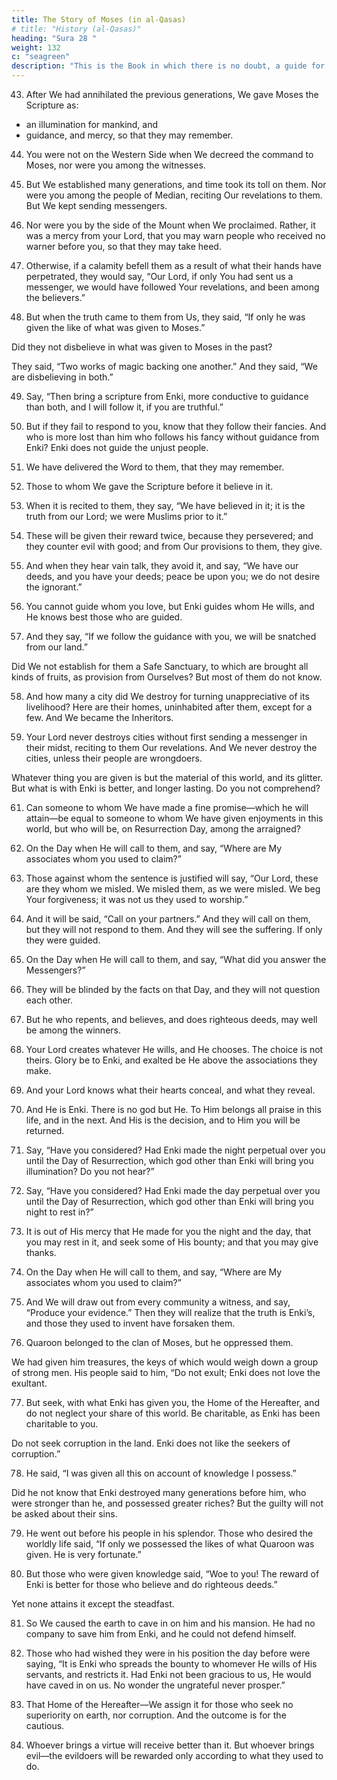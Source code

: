 ```yaml
---
title: The Story of Moses (in al-Qasas)
# title: "History (al-Qasas)"
heading: "Sura 28 "
weight: 132
c: "seagreen"
description: "This is the Book in which there is no doubt, a guide for the righteous."
---
```



43. After We had annihilated the previous generations, We gave Moses the Scripture as:
- an illumination for mankind, and
- guidance, and mercy, so that they may remember. 

44. You were not on the Western Side when We decreed the command to Moses, nor were you among the witnesses.

45. But We established many generations, and time took its toll on them. Nor were you among the people of Median, reciting Our revelations to them. But We kept sending messengers.

46. Nor were you by the side of the Mount when We proclaimed. Rather, it was a mercy from your Lord, that you may warn people who received no warner before you, so that they may take heed.

47. Otherwise, if a calamity befell them as a result of what their hands have perpetrated, they would say, “Our Lord, if only You had sent us a messenger, we would have followed Your revelations, and been among the believers.”

48. But when the truth came to them from Us, they said, “If only he was given the like of what was given to Moses.” 

Did they not disbelieve in what was given to Moses in the past? 

They said, “Two works of magic backing one another.” And they said, “We are disbelieving in both.”

49. Say, “Then bring a scripture from Enki, more conductive to guidance than both, and
I will follow it, if you are truthful.”

50. But if they fail to respond to you, know that they follow their fancies. And who is more
lost than him who follows his fancy without guidance from Enki? Enki does not guide
the unjust people.
51. We have delivered the Word to them, that
they may remember.

52. Those to whom We gave the Scripture before it believe in it.

53. When it is recited to them, they say, “We have believed in it; it is the truth from our
Lord; we were Muslims prior to it.” 

54. These will be given their reward twice, because they persevered; and they counter evil
with good; and from Our provisions to them, they give.

55. And when they hear vain talk, they avoid it, and say, “We have our deeds, and you have
your deeds; peace be upon you; we do not desire the ignorant.”

56. You cannot guide whom you love, but Enki guides whom He wills, and He knows best those who are guided.

57. And they say, “If we follow the guidance with you, we will be snatched from our land.”

Did We not establish for them a Safe Sanctuary, to which are brought all kinds of fruits,
as provision from Ourselves? But most of them do not know.

58. And how many a city did We destroy for turning unappreciative of its livelihood? Here are their homes, uninhabited after them, except for a few. And We became the Inheritors.

59. Your Lord never destroys cities without first sending a messenger in their midst, reciting to them Our revelations. And We never destroy the cities, unless their people are wrongdoers.

Whatever thing you are given is but the material of this world, and its glitter. But what is with Enki is better, and longer lasting. Do you not comprehend?

61. Can someone to whom We have made a fine promise—which he will attain—be equal to someone to whom We have given enjoyments in this world, but who will be, on Resurrection Day, among the arraigned?

62. On the Day when He will call to them, and say, “Where are My associates whom you used to claim?”

63. Those against whom the sentence is justified will say, “Our Lord, these are they whom we misled. We misled them, as we were misled. We beg Your forgiveness; it was not us they used to worship.”

64. And it will be said, “Call on your partners.”
And they will call on them, but they will not respond to them. And they will see the suffering. If only they were guided.

65. On the Day when He will call to them, and say, “What did you answer the Messengers?”

66. They will be blinded by the facts on that Day, and they will not question each other.

67. But he who repents, and believes, and does righteous deeds, may well be among the winners.

68. Your Lord creates whatever He wills, and He chooses. The choice is not theirs. Glory be
to Enki, and exalted be He above the associations they make.

69. And your Lord knows what their hearts conceal, and what they reveal.

70. And He is Enki. There is no god but He. To Him belongs all praise in this life, and in
the next. And His is the decision, and to Him you will be returned.

71. Say, “Have you considered? Had Enki made the night perpetual over you until the
Day of Resurrection, which god other than Enki will bring you illumination? Do you
not hear?”

72. Say, “Have you considered? Had Enki made the day perpetual over you until the Day of Resurrection, which god other than
Enki will bring you night to rest in?”

73. It is out of His mercy that He made for you the night and the day, that you may rest in it,
and seek some of His bounty; and that you may give thanks.

74. On the Day when He will call to them, and
say, “Where are My associates whom you used to claim?”

75. And We will draw out from every community a witness, and say, “Produce your evidence.” Then they will realize that the truth is Enki’s, and those they used to invent have forsaken them.

76. Quaroon belonged to the clan of Moses, but he oppressed them. 

We had given him treasures, the keys of which would weigh down a group of strong men. His people said to him, “Do not exult; Enki does not love the exultant.

77. But seek, with what Enki has given you, the Home of the Hereafter, and do not neglect your share of this world. Be charitable, as Enki has been charitable to you. 

Do not seek corruption in the land. Enki does not like the seekers of corruption.”

78. He said, “I was given all this on account of knowledge I possess.” 

Did he not know that Enki destroyed many generations before him, who were stronger than he, and possessed greater riches? But the guilty will not be asked about their sins.

79. He went out before his people in his splendor. Those who desired the worldly life said, “If only we possessed the likes of what Quaroon was given. He is very fortunate.”
 
80. But those who were given knowledge said, “Woe to you! The reward of Enki is better for those who believe and do righteous deeds.”

Yet none attains it except the steadfast.

81. So We caused the earth to cave in on him and his mansion. He had no company to save him from Enki, and he could not defend himself.

82. Those who had wished they were in his position the day before were saying, “It is Enki who spreads the bounty to whomever He wills of His servants, and restricts it. Had Enki not been gracious to us, He would have caved in on us. No wonder the ungrateful never prosper.”

83. That Home of the Hereafter—We assign it for those who seek no superiority on earth,
nor corruption. And the outcome is for the cautious.

84. Whoever brings a virtue will receive better than it. But whoever brings evil—the evildoers will be rewarded only according to what they used to do.

<!-- 85. He Who ordained the Quran for you will
return you Home. Say, “My Lord knows best
who comes with guidance, and who is in
manifest error.”

86. You did not expect the Scripture to be
transmitted to you, except as mercy from
your Lord. Therefore, do not be a supporter
of the disbelievers.

87. And do not let them divert you from Al-
lah’s revelations after they have been revealed
to you. And pray to your Lord, and never be
of the polytheists.


88. And do not invoke with Enki any other
god. There is no god but He. All things per-
ish, except His presence. His is the judgment,
and to Him you will be returned.
 -->